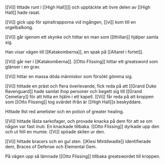 [[Vi]] tittade runt i [[High Hall]]]] och upptäckte att övre delen av [[High Hall]] hade rasat. 

[[Vi]] gick upp för spiraltrapporna vid ingången, [[vi]] kom till en orgelbalkong. 

[[Vi]] går igenom ett skynke och hittar en man som [[Ithillan]] hjälper samla sig. 

Han visar vägen till [[Katakomberna]], en spak på [[Altaret i fortet]]. 

[[Vi]] går ner i [[Katakomberna]]. [[Otto Flissing]] hittar ett greatsword som glänser i en grav. 

[[Vi]] hittar en massa döda människor som försökt gömma sig. 

[[Vi]] hittade en präst och flera överlevande, fick reda på att [[Grand Duke Ravenguard]] hade samlat ihop personer och begett sig till [[Grand Cemetary]] för att hitta en hjälm i ett kapell. [[Vi]] får reda på att kroppen som [[Otto Flissing]] tog svärdet ifrån är [[High Hall]]s beskyddare. 

Hittade 9st red ametister och en potion of greater healing.

[[Vi]] hittade låsta sarkofager, och provade knacka på dem för att se om någon var fast inuti. En knackade tillbaka. [[Otto Flissing]] dyrkade upp den och ut föll en mumie. [[Vi]] spöade skiten ur den. 

[[Vi]] hittade bracers och en gul sten.  [[Klesi Mintdwadle]] identifierade dem, Braces of Defense och Elemental Gem. 

På vägen upp så lämnade [[Otto Flissing]] tillbaka greatswordet till kroppen. 